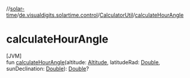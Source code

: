 //[solar-time](../../../index.md)/[de.visualdigits.solartime.control](../index.md)/[CalculatorUtil](index.md)/[calculateHourAngle](calculate-hour-angle.md)

# calculateHourAngle

[JVM]\
fun [calculateHourAngle](calculate-hour-angle.md)(altitude: [Altitude](../../de.visualdigits.solartime.entity/-altitude/index.md), latitudeRad: [Double](https://kotlinlang.org/api/latest/jvm/stdlib/kotlin/-double/index.html), sunDeclination: [Double](https://kotlinlang.org/api/latest/jvm/stdlib/kotlin/-double/index.html)): [Double](https://kotlinlang.org/api/latest/jvm/stdlib/kotlin/-double/index.html)?
